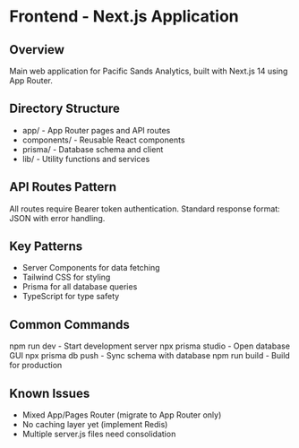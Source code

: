 # Frontend - Next.js Application

## Overview
Main web application for Pacific Sands Analytics, built with Next.js 14 using App Router.

## Directory Structure
- app/ - App Router pages and API routes
- components/ - Reusable React components  
- prisma/ - Database schema and client
- lib/ - Utility functions and services

## API Routes Pattern
All routes require Bearer token authentication.
Standard response format: JSON with error handling.

## Key Patterns
- Server Components for data fetching
- Tailwind CSS for styling
- Prisma for all database queries
- TypeScript for type safety

## Common Commands
npm run dev - Start development server
npx prisma studio - Open database GUI
npx prisma db push - Sync schema with database
npm run build - Build for production

## Known Issues
- Mixed App/Pages Router (migrate to App Router only)
- No caching layer yet (implement Redis)
- Multiple server.js files need consolidation

